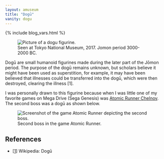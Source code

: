 ```yaml
---
layout: amuseum
title: "Dogū"
vanity: dogu
---
```


{% include blog_vars.html %}

<figure class="center_children">
  <img src="{{resources_path_amuseum}}/dogu.jpg" alt="Picture of a dogu figurine." />
  <figcaption>Seen at Tokyo National Museum, 2017. Jomon period 3000-2000 BC.</figcaption>
</figure>


<!--more-->

Dogū are small humanoid figurines made during the later part of the Jōmon period. The purpose of the dogū remains unknown, but scholars believe it might have been used as superstition, for example, it may have been believed that illnesses could be transferred into the dogū, which were then destroyed, clearing the illness [1].

I was personally drawn to this figurine because when I was little one of my favorite games on Mega Drive (Sega Genesis) was [Atomic Runner Chelnov](https://en.wikipedia.org/wiki/Atomic_Runner_Chelnov). The second boss was a dogū as shown below.


<figure class="center_children">
  <img src="{{resources_path_amuseum}}/atomic-runner.png" alt="Screenshot of the game Atomic Runner depicting the second boss." />
  <figcaption>Second boss in the game Atomic Runner.</figcaption>
</figure>

## References

* [[1](https://en.wikipedia.org/wiki/Dog%C5%AB)] Wikipedia: Dogū
